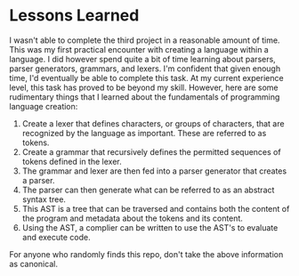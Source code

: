 # Lessons Learned

I wasn't able to complete the third project in a reasonable amount of time. This was my first practical encounter with creating a language within a language. I did however spend quite a bit of time learning about parsers, parser generators, grammars, and lexers. I'm confident that given enough time, I'd eventually be able to complete this task. At my current experience level, this task has proved to be beyond my skill. However, here are some rudimentary things that I learned about the fundamentals of programming language creation:

1. Create a lexer that defines characters, or groups of characters, that are recognized by the language as important. These are referred to as tokens.
1. Create a grammar that recursively defines the permitted sequences of tokens defined in the lexer.
1. The grammar and lexer are then fed into a parser generator that creates a parser.
1. The parser can then generate what can be referred to as an abstract syntax tree.
  1. This AST is a tree that can be traversed and contains both the content of the program and metadata about the tokens and its content.
1. Using the AST, a complier can be written to use the AST's to evaluate and execute code.

For anyone who randomly finds this repo, don't take the above information as canonical.